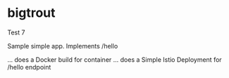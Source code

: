 # bigtrout
Test 7

Sample simple app.
Implements /hello

... does a Docker build for container
... does a Simple Istio Deployment for /hello endpoint
